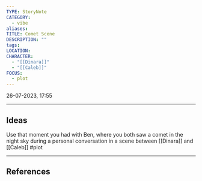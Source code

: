 ```yaml
---
TYPE: StoryNote
CATEGORY:
  - vibe
aliases: 
TITLE: Comet Scene
DESCRIPTION: ""
tags: 
LOCATION: 
CHARACTER:
  - "[[Dinara]]"
  - "[[Caleb]]"
FOCUS:
  - plot
---
```


26-07-2023, 17:55

---
## Ideas



Use that moment you had with Ben, where you both saw a comet in the night sky during a personal conversation in a scene between [[Dinara]] and [[Caleb]] #plot




---
## References